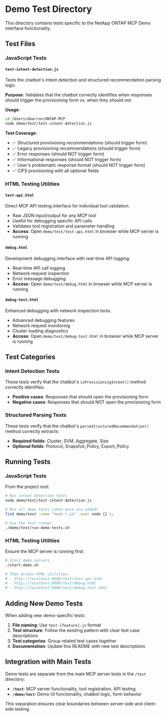 # Demo Test Directory

This directory contains tests specific to the NetApp ONTAP MCP Demo interface functionality.

## Test Files

### JavaScript Tests

#### `test-intent-detection.js`
Tests the chatbot's intent detection and structured recommendation parsing logic.

**Purpose**: Validates that the chatbot correctly identifies when responses should trigger the provisioning form vs. when they should not.

**Usage**:
```bash
cd /Users/ebarron/ONTAP-MCP
node demo/test/test-intent-detection.js
```

**Test Coverage**:
- ✅ Structured provisioning recommendations (should trigger form)
- ✅ Legacy provisioning recommendations (should trigger form) 
- ✅ Error responses (should NOT trigger form)
- ✅ Informational responses (should NOT trigger form)
- ✅ User's problematic response format (should NOT trigger form)
- ✅ CIFS provisioning with all optional fields

### HTML Testing Utilities

#### `test-api.html`
Direct MCP API testing interface for individual tool validation.
- Raw JSON input/output for any MCP tool
- Useful for debugging specific API calls
- Validates tool registration and parameter handling
- **Access**: Open `demo/test/test-api.html` in browser while MCP server is running

#### `debug.html`
Development debugging interface with real-time API logging.
- Real-time API call logging  
- Network request inspection
- Error message debugging
- **Access**: Open `demo/test/debug.html` in browser while MCP server is running

#### `debug-test.html`
Enhanced debugging with network inspection tools.
- Advanced debugging features
- Network request monitoring
- Cluster loading diagnostics  
- **Access**: Open `demo/test/debug-test.html` in browser while MCP server is running

## Test Categories

### Intent Detection Tests
These tests verify that the chatbot's `isProvisioningIntent()` method correctly identifies:
- **Positive cases**: Responses that should open the provisioning form
- **Negative cases**: Responses that should NOT open the provisioning form

### Structured Parsing Tests  
These tests verify that the chatbot's `parseStructuredRecommendation()` method correctly extracts:
- **Required fields**: Cluster, SVM, Aggregate, Size
- **Optional fields**: Protocol, Snapshot_Policy, Export_Policy

## Running Tests

### JavaScript Tests
From the project root:
```bash
# Run intent detection tests
node demo/test/test-intent-detection.js

# Run all demo tests (when more are added)
find demo/test -name "test-*.js" -exec node {} \;

# Use the test runner
./demo/test/run-demo-tests.sh
```

### HTML Testing Utilities
Ensure the MCP server is running first:
```bash
# Start demo servers
./start-demo.sh

# Then access HTML utilities:
# - http://localhost:8080/test/test-api.html
# - http://localhost:8080/test/debug.html  
# - http://localhost:8080/test/debug-test.html
```

## Adding New Demo Tests

When adding new demo-specific tests:

1. **File naming**: Use `test-[feature].js` format
2. **Test structure**: Follow the existing pattern with clear test case descriptions
3. **Test categories**: Group related test cases together
4. **Documentation**: Update this README with new test descriptions

## Integration with Main Tests

Demo tests are separate from the main MCP server tests in the `/test` directory:

- **`/test`**: MCP server functionality, tool registration, API testing
- **`/demo/test`**: Demo UI functionality, chatbot logic, form behavior

This separation ensures clear boundaries between server-side and client-side testing.